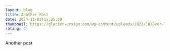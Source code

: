 ```yaml
---
layout: blog
title: Another Post
date: 2024-11-03T15:25:00
thumbnail: https://glacier-design.com/wp-content/uploads/2022/10/Beer-Tasting-101-scaled.jpg
rating: 4
---
```

Another post
